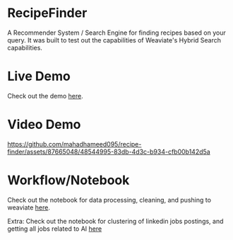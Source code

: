 # RecipeFinder

A Recommender System / Search Engine for finding recipes based on your query. It was built to test out the capabilities of Weaviate's Hybrid Search capabilities. 

# Live Demo
Check out the demo [here](https://recipe-finder-sage-eight.vercel.app/). 

# Video Demo

https://github.com/mahadhameed095/recipe-finder/assets/87665048/48544995-83db-4d3c-b934-cfb00b142d5a

# Workflow/Notebook
Check out the notebook for data processing, cleaning, and pushing to weaviate [here](https://github.com/mahadhameed095/recipe-finder/blob/main/workflow%20-%20data%20processing%20%26%20uploading.ipynb).

Extra: Check out the notebook for clustering of linkedin jobs postings, and getting all jobs related to AI [here](https://github.com/mahadhameed095/recipe-finder/blob/main/workflow%20-%20linkedin-job-posts-clustering.ipynb)
